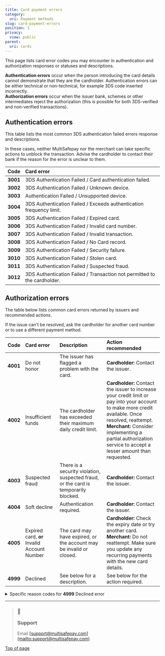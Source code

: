 ```yaml
---
title: Card payment errors
category:
  uri: Payment methods
slug: card-payment-errors
position: 1
privacy:
  view: public
parent:
  uri: cards
---
```

This page lists card error codes you may encounter in authentication and authorization responses or statuses and descriptions.

**Authentication errors** occur when the person introducing the card details cannot demonstrate that they are the cardholder. Authentication errors can be either technical or non-technical, for example 3DS code inserted incorrectly.\
**Authorization errors** occur when the issuer bank, schemes or other intermediates reject the authorization (this is possible for both 3DS-verified and non-verified transactions).

## Authentication errors

This table lists the most common 3DS authentication failed errors response and descriptions.

In these cases, neither MultiSafepay nor the merchant can take specific actions to unblock the transaction. Advise the cardholder to contact their bank if the reason for the error is unclear to them.

| Code     | Card error                                                               |
| :------- | :----------------------------------------------------------------------- |
| **3001** | 3DS Authentication Failed / Card authentication failed.                  |
| **3002** | 3DS Authentication Failed / Unknown device.                              |
| **3003** | Authentication Failed / Unsupported device.                              |
| **3004** | 3DS Authentication Failed / Exceeds authentication frequency limit.      |
| **3005** | 3DS Authentication Failed / Expired card.                                |
| **3006** | 3DS Authentication Failed / Invalid card number.                         |
| **3007** | 3DS Authentication Failed / Invalid transaction.                         |
| **3008** | 3DS Authentication Failed / No Card record.                              |
| **3009** | 3DS Authentication Failed / Security failure.                            |
| **3010** | 3DS Authentication Failed / Stolen card.                                 |
| **3011** | 3DS Authentication Failed / Suspected fraud.                             |
| **3012** | 3DS Authentication Failed / Transaction not permitted to the cardholder. |

## Authorization errors

The table below lists common card errors returned by <Glossary>issuers</Glossary> and recommended actions.

If the issue can't be resolved, ask the cardholder for another card number or to use a different payment method.

| Code     | Card error                                  | Description                                                                         | Action recommended                                                                                                                                                                                                                                                     |
| :------- | :------------------------------------------ | :---------------------------------------------------------------------------------- | :--------------------------------------------------------------------------------------------------------------------------------------------------------------------------------------------------------------------------------------------------------------------- |
| **4001** | Do not honor                                | The issuer has flagged a problem with the card.                                     | **Cardholder:** Contact the issuer.                                                                                                                                                                                                                                    |
| **4002** | Insufficient funds                          | The cardholder has exceeded their maximum daily credit limit.                       | **Cardholder:** Contact the issuer to increase your credit limit or pay into your account to make more credit available. Once resolved, reattempt.<br /> **Merchant:** Consider implementing a partial authorization service to accept a lesser amount than requested. |
| **4003** | Suspected fraud                             | There is a security violation, suspected fraud, or the card is temporarily blocked. | **Cardholder:**  Contact the issuer.                                                                                                                                                                                                                                   |
| **4004** | Soft decline                                | Authentication required.                                                            | **Cardholder:**  Contact the issuer.                                                                                                                                                                                                                                   |
| **4005** | Expired card, **or** Invalid Account Number | The card may have expired, or the account may be invalid or closed.                 | **Cardholder:**  Check the expiry date or try another card.<br /> **Merchant:**  Do not reattempt. Make sure you update any recurring payments with the new card details.                                                                                              |
| **4999** | Declined                                    | See below for a description.                                                        | See below for the action required.                                                                                                                                                                                                                                     |

<details>
  <summary>  Specific reason codes for <b>4999</b> Declined error</summary>

  <br />

  | Card error                                            | Description                                                                                                                                                                                                   | Action                                                                                                                                                                                                                                                                                                                                                      |
  | :---------------------------------------------------- | :------------------------------------------------------------------------------------------------------------------------------------------------------------------------------------------------------------ | :---------------------------------------------------------------------------------------------------------------------------------------------------------------------------------------------------------------------------------------------------------------------------------------------------------------------------------------------------------- |
  | **Refer to the card issuer**                          | The issuer wants to check the transaction.                                                                                                                                                                    | **Cardholder:** Contact the issuer to complete the transaction.                                                                                                                                                                                                                                                                                             |
  | **Invalid merchant or service provider**              | The issuer restricts the merchant or service provider.                                                                                                                                                        | **Cardholder:** Contact the issuer.                                                                                                                                                                                                                                                                                                                         |
  | **Pick up the card**                                  | The transaction was declined because the cardholder's account was closed or blocked.                                                                                                                          | **Cardholder:**  Contact the issuer to complete the transaction                                                                                                                                                                                                                                                                                             |
  | **Pick up the card, special conditions**              | The issuer wants to check the transaction.                                                                                                                                                                    | **Cardholder:** Contact the issuer to complete the transaction                                                                                                                                                                                                                                                                                              |
  | **Cardholder not enrolled in service**                | The cardholder is not enrolled in 3DS service.                                                                                                                                                                | **Cardholder**:  Contact the issuer. <br /> **Merchant**: card not enrolled in 3DS service. Not possible to authenticate                                                                                                                                                                                                                                    |
  | **Transaction timed out (ACS)**                       | The transaction expired in the authentication stage                                                                                                                                                           | **Cardholder**: In next transaction, complete authentication                                                                                                                                                                                                                                                                                                |
  | **Invalid merchant or service provider**              | The merchant or service provider is restricted by the issuer.                                                                                                                                                 | **Cardholder:** Contact the issuer.                                                                                                                                                                                                                                                                                                                         |
  | **Invalid transaction**                               | The transaction is invalid.                                                                                                                                                                                   | **Cardholder:** Check the payment method type and payment details <br />**Merchant:** Do not reattempt. The issuer will never approve.                                                                                                                                                                                                                      |
  | **Invalid amount**                                    | The payment amount exceeds issuer policies or regulatory limits.                                                                                                                                              | **Cardholder:** Contact your bank.                                                                                                                                                                                                                                                                                                                          |
  | **Invalid card, or account number**                   | The card may have expired, or the account may be invalid or closed.                                                                                                                                           | **Cardholder:** Contact the issuer.                                                                                                                                                                                                                                                                                                                         |
  | **Invalid issuer**                                    | The first digit of the card number doesn't match any issuer.                                                                                                                                                  | **Cardholder:** Check the first digit of the card number, or contact the issuer.<br /> **Merchant:** Do not reattempt. The issuer will never approve.                                                                                                                                                                                                       |
  | **Re-enter transaction**                              | There was a transaction error, or the issuer was temporarily unavailable.                                                                                                                                     | **Merchant:** Reattempt if still unsuccessful after several attempts, email [support@multisafepay.com](mailto:support@multisafepay.com)                                                                                                                                                                                                                     |
  | **File temporarily unavailable**                      | Authorization failed due to a temporary error.                                                                                                                                                                | **Merchant:** Reattempt if still unsuccessful after several attempts, email [support@multisafepay.com](mailto:support@multisafepay.com)                                                                                                                                                                                                                     |
  | **Format error**                                      | The format may be incorrect.                                                                                                                                                                                  | **Merchant:** Check the transaction data.                                                                                                                                                                                                                                                                                                                   |
  | **Insufficient funds or over credit limit**           | The card exceeds the holder's credit limit or will go over if the transaction is processed.                                                                                                                   | **Cardholder:** Contact the issuer to increase your credit limit or pay into your account to make more credit available. Once resolved, reattempt.<br />  **Merchant:**  Consider implementing a partial authorization service to accept a less than requested.                                                                                             |
  | **Invalid PIN**                                       | The PIN may be incorrect.                                                                                                                                                                                     | **Cardholder:**  Try again with the correct PIN.                                                                                                                                                                                                                                                                                                            |
  | **Transaction not permitted to cardholder**           | The cardholder isn't permitted to perform this type of transaction, e.g.: <br /> - Product type  <br /> - Issuer policy <br /> - Restricted country or across borders <br />- Card has not yet been activated | **Cardholder:** Contact the issuer. <br /> **Merchant:** Do **not** reattempt. The issuer will never approve.                                                                                                                                                                                                                                               |
  | **Transaction not permitted to acquirer or terminal** | Your MultiSafepay account is not set up for this payment method or type of transaction.                                                                                                                       | **Merchant:** Email [support@multisafepay.com](mailto:support@multisafepay.com)                                                                                                                                                                                                                                                                             |
  | **Restricted card**                                   | The card is restricted, e.g.: <br />- Deceased cardholder <br /> - Permanently blocked <br />- Embargoed country                                                                                              | **Cardholder:** Contact the issuer.<br /> **Merchant:** Reattempt if the cardholder confirms the restriction has been removed. Do **not** alter the country code or any other transaction data.                                                                                                                                                             |
  | **PIN not changed**                                   | A PIN change request was not completed successfully.                                                                                                                                                          | **Cardholder:** Contact the issuer.                                                                                                                                                                                                                                                                                                                         |
  | **PIN tries exceeded**                                | The number of PIN tries exceeded.                                                                                                                                                                             | **Merchant:** Do **not** reattempt on the same day to allow limits to reset.                                                                                                                                                                                                                                                                                |
  | **Invalid or non-existent account**                   | The account is temporarily blocked. The card may not have been activated yet.                                                                                                                                 | **Cardholder:** Contact the issuer.<br /> **Merchant:**  Reattempt. If the cardholder confirms the account is unblocked or the card has been activated.                                                                                                                                                                                                     |
  | **Negative CAM, dCVV, iCVV, or CVV results**          | There may have been an issue with the card reader or a voltage spike during the read.                                                                                                                         | **Merchant:**  Reattempt, but monitor for potential fraud.                                                                                                                                                                                                                                                                                                  |
  | **Cannot verify PIN**                                 | An issue with card verification.                                                                                                                                                                              | **Merchant:** You can reattempt within the same day, or attempt <Glossary>POS</Glossary> transactions as non-PIN transactions, if applicable.                                                                                                                                                                                                               |
  | **Cryptographic failure**                             | Technical issues.                                                                                                                                                                                             | The issuer cannot authorize the transaction for technical reasons.                                                                                                                                                                                                                                                                                          |
  | **Authorization or issuer system inoperative**        | The issuer couldn't be contacted, or the authorization timed out.                                                                                                                                             | **Merchant:** You can reattempt within the same day.                                                                                                                                                                                                                                                                                                        |
  | **Unable to route the transaction**                   | There was a technical destination error in the issuer's system.                                                                                                                                               | **Cardholder:** You can reattempt.                                                                                                                                                                                                                                                                                                                          |
  | **Transaction cannot be completed**                   | There is a temporary or permanent restriction on the cardholder's account, e.g.:<br />- Gambling <br /> - Unauthorized card-not-present transaction  <br />- No two-factor authentication                     | **Cardholder:** Contact the issuer.<br />**Merchant:** Reattempt if the cardholder confirms the restriction has been removed. Do **not** alter any transaction data.                                                                                                                                                                                        |
  | **Duplicate transmission detected**                   | The same transaction has been submitted more than once.                                                                                                                                                       | **Cardholder:** Do **not** reattempt.                                                                                                                                                                                                                                                                                                                       |
  | **System error**                                      | There is a temporary error in the issuer's system.                                                                                                                                                            | **Merchant:** Reattempt if it still unsuccessful, email [support@multisafepay.com](mailto:support@multisafepay.com)                                                                                                                                                                                                                                         |
  | **Card type verification error**                      | The CID or CVV2 code provided doesn't match the card.                                                                                                                                                         | **Cardholder:** Provide the correct code, and then reattempt.<br /> **Merchant:** You can try again without a code, but be aware that it may be a fraudulent transaction if the cardholder doesn't have the correct code, **or** Your MultiSafepay account may be configured incorrectly. Email [support@multisafepay.com](mailto:support@multisafepay.com) |
  | **Stop payment order**                                | The cardholder has requested that the issuer stop a recurring payment transaction.                                                                                                                            | **Cardholder:** Provide an alternative payment method, or contact the issuer. <br /> **Merchant:** Do **not** reattempt. The issuer will never approve.                                                                                                                                                                                                     |
  | **Revocation of authorization order**                 | The cardholder requested that the issuer stop recurring payment transactions with a specific merchant.                                                                                                        | **Cardholder:** Provide an alternative payment method, or contact the issuer.<br /> **Merchant:** Do **not** reattempt. The issuer will never approve.                                                                                                                                                                                                      |
  | **Revocation of all authorizations order**            | The cardholder requested the issuer to stop all recurring payment transactions for that card.                                                                                                                 | **Cardholder:** Provide an alternative payment method, or contact the issuer.<br />  **Merchant:** Do **not** reattempt. The issuer will never approve.                                                                                                                                                                                                     |
  | **Decline for CVV2 failure**                          | CVV2 verification failed in a card-not-present transaction.                                                                                                                                                   | **Merchant:** Validate the CVV2 value before reattempting. Monitor reattempts for potential fraud.                                                                                                                                                                                                                                                          |
  | **Additional customer authentication required**       | The transaction falls within the scope of PSD2 and did not pass 3D Secure.                                                                                                                                    | **Merchant:**  For card-not-present transactions, reattempt with 3D Secure.                                                                                                                                                                                                                                                                                 |
  | **Declined by MultiSafepay**                          | Our automated fraud filter flagged the transaction as probably fraudulent.                                                                                                                                    | Email [support@multisafepay.com](mailto:support@multisafepay.com)                                                                                                                                                                                                                                                                                           |
  | **3D Secure authentication cancelled**                | 3DS authentication was cancelled.                                                                                                                                                                             | Ask the cardholder to reattempt.                                                                                                                                                                                                                                                                                                                            |
  | **3D Secure-authenticated cards**                     | Merchant only accepts 3D Secure-authenticated cards                                                                                                                                                           | Email a request to accept non-3D Secure authenticated cards to [risk@multisafepay.com](mailto:risk@multisafepay.com)                                                                                                                                                                                                                                        |

  <br />
</details>

***

<blockquote class="callout callout_info">
  <h3 class="callout-heading false">
    <span class="callout-icon">💬</span>
    <p>Support</p>
  </h3>

  <p>Email <a href="mailto:support@multisafepay.com">[support@multisafepay.com](mailto:support@multisafepay.com)</a></p>
</blockquote>

[Top of page](#)
